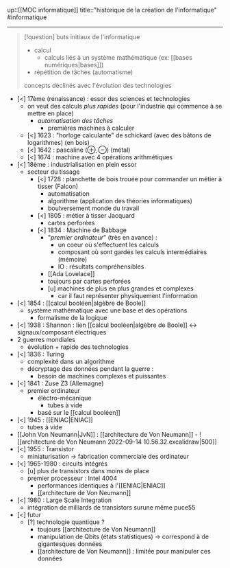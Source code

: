 up::[[MOC informatique]]
title::"historique de la création de l'informatique"
#informatique

----


> [!question] buts initiaux de l'informatique
>  - calcul
>      - calculs liés à un système mathématique (ex: [[bases numériques|bases]])
>  - répétition de tâches (automatisme)
> 
> concepts déclinés avec l'évolution des technologies


 - [<] 17ème (renaissance) : essor des sciences et technologies
     - on veut des calculs *plus rapides* (pour l'industrie qui commence à se mettre en place)
         - _automatisation des tâches_
             - premières machines à calculer
     - [<] 1623 : "horloge calculante" de schickard (avec des bâtons de logarithmes) (en bois)
     - [<] 1642 : pascaline ($\oplus, \ominus$) (métal)
     - [<] 1674 : machine avec 4 opérations arithmétiques
 - [<] 18ème : industrialisation en plein essor
     - secteur du tissage
         - [<] 1728 : planchette de bois trouée pour commander un métier à tisser (Falcon)
             - automatisation
             - algorithme (application des théories informatiques)
             - boulversement monde du travail
         - [<] 1805 : métier à tisser Jacquard
             - cartes perforées
         - [<] 1834 : Machine de Babbage
             - "_premier ordinateur_" (très en avance) :
                 - un coeur où s'effectuent les calculs
                 - composant où sont gardés les calculs intermédiaires (mémoire)
                 - IO : résultats compréhensibles
             - [[Ada Lovelace]]
             - toujours par cartes perforées
             - [u] machines de plus en plus grandes et complexes
                 - car il faut représenter physiquement l'information
 - [<] 1854 : [[calcul booléen|algèbre de Boole]]
     - système mathématique avec une base et des opérations
         - formalisme de la logique
 - [<] 1938 : Shannon : lien [[calcul booléen|algèbre de Boole]] <-> signaux/composant électriques
 - 2 guerres mondiales 
     - évolution + rapide des technologies
 - [<] 1836 : Turing 
     - complexité dans un algorithme
     - décryptage des données pendant la guerre :
         - besoin de machines complexes et puissantes
 - [<] 1841 : Zuse Z3 (Allemagne)
     - premier ordinateur
         - éléctro-mécanique
             - tubes à vide
         - basé sur le [[calcul booléen]]
 - [<] 1945 : [[ENIAC|ENIAC]]
     - tubes à vide
 - [[John Von Neumann|JvN]] : [[architecture de Von Neumann]]
         - ![[architecture de Von Neumann 2022-09-14 10.56.32.excalidraw|500]]
 - [<] 1955 : Transistor
     - miniaturisation
     -> fabrication commerciale des ordinateur
 - [<] 1965-1980 : circuits intégrés
     - [u] plus de transistors dans moins de place
     - premier processeur : Intel 4004
         - performances identiques à l'[[ENIAC|ENIAC]]
         - [[architecture de Von Neumann]]
 - [<] 1980 : Large Scale Integration
     - intégration de milliards de transistors surune même puce55
 - [<] futur
     - [?] technologie quantique ?
         - toujours [[architecture de Von Neumann]]
         - manipulation de Qbits (états statistiques) -> correspond à de gigantesques données
         - [[architecture de Von Neumann]] : limitée pour manipuler ces données

